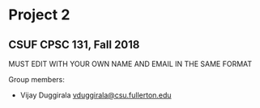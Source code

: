 # Project 2
## CSUF CPSC 131, Fall 2018

MUST EDIT WITH YOUR OWN NAME AND EMAIL IN THE SAME FORMAT

Group members:
- Vijay Duggirala vduggirala@csu.fullerton.edu
